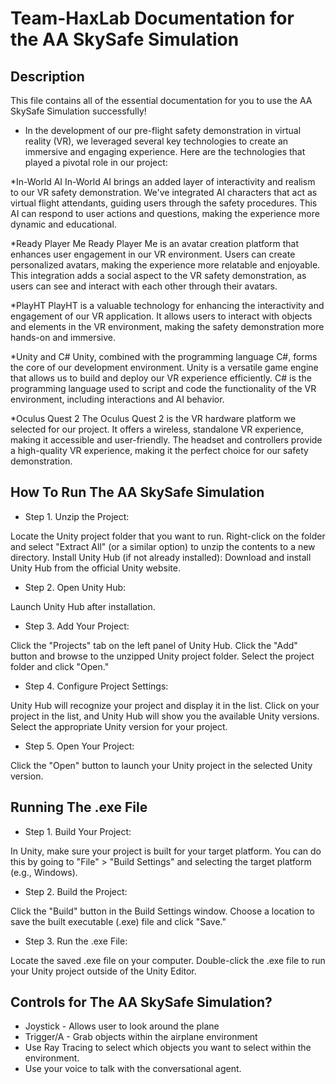 # Team-HaxLab Documentation for the AA SkySafe Simulation

## Description
This file contains all of the essential documentation for you to use the AA SkySafe Simulation successfully!

* In the development of our pre-flight safety demonstration in virtual reality (VR), we leveraged several key technologies to create an immersive and engaging experience. Here are the technologies that played a pivotal role in our project:

*In-World AI
In-World AI brings an added layer of interactivity and realism to our VR safety demonstration. We've integrated AI characters that act as virtual flight attendants, guiding users through the safety procedures. This AI can respond to user actions and questions, making the experience more dynamic and educational.

*Ready Player Me
Ready Player Me is an avatar creation platform that enhances user engagement in our VR environment. Users can create personalized avatars, making the experience more relatable and enjoyable. This integration adds a social aspect to the VR safety demonstration, as users can see and interact with each other through their avatars.

*PlayHT
PlayHT is a valuable technology for enhancing the interactivity and engagement of our VR application. It allows users to interact with objects and elements in the VR environment, making the safety demonstration more hands-on and immersive.

*Unity and C#
Unity, combined with the programming language C#, forms the core of our development environment. Unity is a versatile game engine that allows us to build and deploy our VR experience efficiently. C# is the programming language used to script and code the functionality of the VR environment, including interactions and AI behavior.

*Oculus Quest 2
The Oculus Quest 2 is the VR hardware platform we selected for our project. It offers a wireless, standalone VR experience, making it accessible and user-friendly. The headset and controllers provide a high-quality VR experience, making it the perfect choice for our safety demonstration.


## How To Run The AA SkySafe Simulation
* Step 1. Unzip the Project:

Locate the Unity project folder that you want to run.
Right-click on the folder and select "Extract All" (or a similar option) to unzip the contents to a new directory.
Install Unity Hub (if not already installed):
Download and install Unity Hub from the official Unity website.

* Step 2. Open Unity Hub:

Launch Unity Hub after installation.

* Step 3. Add Your Project:

Click the "Projects" tab on the left panel of Unity Hub.
Click the "Add" button and browse to the unzipped Unity project folder.
Select the project folder and click "Open."

* Step 4. Configure Project Settings:

Unity Hub will recognize your project and display it in the list.
Click on your project in the list, and Unity Hub will show you the available Unity versions. Select the appropriate Unity version for your project.

* Step 5. Open Your Project:

Click the "Open" button to launch your Unity project in the selected Unity version.

## Running The .exe File

* Step 1. Build Your Project:

In Unity, make sure your project is built for your target platform. You can do this by going to "File" > "Build Settings" and selecting the target platform (e.g., Windows).

* Step 2. Build the Project:

Click the "Build" button in the Build Settings window.
Choose a location to save the built executable (.exe) file and click "Save."

* Step 3. Run the .exe File:

Locate the saved .exe file on your computer.
Double-click the .exe file to run your Unity project outside of the Unity Editor.

## Controls for The AA SkySafe Simulation?

* Joystick - Allows user to look around the plane
* Trigger/A - Grab objects within the airplane environment
* Use Ray Tracing to select which objects you want to select within the environment.
* Use your voice to talk with the conversational agent.








